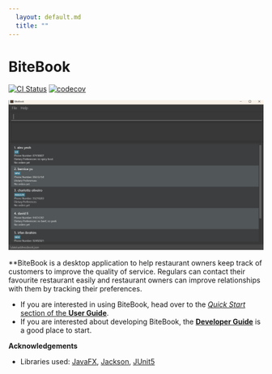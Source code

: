 ```yaml
---
  layout: default.md
  title: ""
---
```


# BiteBook

[![CI Status](https://github.com/se-edu/addressbook-level3/workflows/Java%20CI/badge.svg)](https://github.com/se-edu/addressbook-level3/actions)
[![codecov](https://codecov.io/gh/se-edu/addressbook-level3/branch/master/graph/badge.svg)](https://codecov.io/gh/se-edu/addressbook-level3)

![Ui](images/Ui.png)

**BiteBook is a desktop application to help restaurant owners keep track of customers to improve the quality of service. Regulars can contact their favourite restaurant easily and restaurant owners can improve relationships with them by tracking their preferences.

* If you are interested in using BiteBook, head over to the [_Quick Start_ section of the **User Guide**](UserGuide.html#quick-start).
* If you are interested about developing BiteBook, the [**Developer Guide**](DeveloperGuide.html) is a good place to start.


**Acknowledgements**

* Libraries used: [JavaFX](https://openjfx.io/), [Jackson](https://github.com/FasterXML/jackson), [JUnit5](https://github.com/junit-team/junit5)
